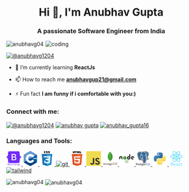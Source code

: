 <h1 align="center">Hi 👋, I'm Anubhav Gupta</h1>
<h3 align="center">A passionate Software Engineer from India</h3>
<img align="right" alt="coding" width="400" src="https://media2.giphy.com/media/lP8xu5t2DLGG045H8F/giphy.gif?cid=6c09b9527zudkgt1r409vaz4trukis6asz5tt12vxz1zigy8&ep=v1_stickers_search&rid=giphy.gif&ct=s">


<p align="left"> <img src="https://komarev.com/ghpvc/?username=anubhavg04&label=Profile%20views&color=0e75b6&style=flat" alt="anubhavg04" /> </p>

<p align="left"> <a href="https://twitter.com/@anubhavg1204" target="blank"><img src="https://img.shields.io/twitter/follow/@anubhavg1204?logo=twitter&style=for-the-badge" alt="@anubhavg1204" /></a> </p>

- 🌱 I’m currently learning **ReactJs**

- 📫 How to reach me **anubhavgup21@gmail.com**

- ⚡ Fun fact **I am funny if i comfortable with you:)**

<h3 align="left">Connect with me:</h3>
<p align="left">
<a href="https://twitter.com/@anubhavg1204" target="blank"><img align="center" src="https://raw.githubusercontent.com/rahuldkjain/github-profile-readme-generator/master/src/images/icons/Social/twitter.svg" alt="@anubhavg1204" height="30" width="40" /></a>
<a href="https://linkedin.com/in/anubhav gupta" target="blank"><img align="center" src="https://raw.githubusercontent.com/rahuldkjain/github-profile-readme-generator/master/src/images/icons/Social/linked-in-alt.svg" alt="anubhav gupta" height="30" width="40" /></a>
<a href="https://instagram.com/anubhav_gupta16" target="blank"><img align="center" src="https://raw.githubusercontent.com/rahuldkjain/github-profile-readme-generator/master/src/images/icons/Social/instagram.svg" alt="anubhav_gupta16" height="30" width="40" /></a>
</p>

<h3 align="left">Languages and Tools:</h3>
<p align="left"> <a href="https://getbootstrap.com" target="_blank" rel="noreferrer"> <img src="https://raw.githubusercontent.com/devicons/devicon/master/icons/bootstrap/bootstrap-plain-wordmark.svg" alt="bootstrap" width="40" height="40"/> </a> <a href="https://www.w3schools.com/cpp/" target="_blank" rel="noreferrer"> <img src="https://raw.githubusercontent.com/devicons/devicon/master/icons/cplusplus/cplusplus-original.svg" alt="cplusplus" width="40" height="40"/> </a> <a href="https://www.w3schools.com/css/" target="_blank" rel="noreferrer"> <img src="https://raw.githubusercontent.com/devicons/devicon/master/icons/css3/css3-original-wordmark.svg" alt="css3" width="40" height="40"/> </a> <a href="https://git-scm.com/" target="_blank" rel="noreferrer"> <img src="https://www.vectorlogo.zone/logos/git-scm/git-scm-icon.svg" alt="git" width="40" height="40"/> </a> <a href="https://www.w3.org/html/" target="_blank" rel="noreferrer"> <img src="https://raw.githubusercontent.com/devicons/devicon/master/icons/html5/html5-original-wordmark.svg" alt="html5" width="40" height="40"/> </a> <a href="https://developer.mozilla.org/en-US/docs/Web/JavaScript" target="_blank" rel="noreferrer"> <img src="https://raw.githubusercontent.com/devicons/devicon/master/icons/javascript/javascript-original.svg" alt="javascript" width="40" height="40"/> </a> <a href="https://www.mongodb.com/" target="_blank" rel="noreferrer"> <img src="https://raw.githubusercontent.com/devicons/devicon/master/icons/mongodb/mongodb-original-wordmark.svg" alt="mongodb" width="40" height="40"/> </a> <a href="https://nodejs.org" target="_blank" rel="noreferrer"> <img src="https://raw.githubusercontent.com/devicons/devicon/master/icons/nodejs/nodejs-original-wordmark.svg" alt="nodejs" width="40" height="40"/> </a> <a href="https://www.postgresql.org" target="_blank" rel="noreferrer"> <img src="https://raw.githubusercontent.com/devicons/devicon/master/icons/postgresql/postgresql-original-wordmark.svg" alt="postgresql" width="40" height="40"/> </a> <a href="https://www.python.org" target="_blank" rel="noreferrer"> <img src="https://raw.githubusercontent.com/devicons/devicon/master/icons/python/python-original.svg" alt="python" width="40" height="40"/> </a> <a href="https://reactjs.org/" target="_blank" rel="noreferrer"> <img src="https://raw.githubusercontent.com/devicons/devicon/master/icons/react/react-original-wordmark.svg" alt="react" width="40" height="40"/> </a> <a href="https://tailwindcss.com/" target="_blank" rel="noreferrer"> <img src="https://www.vectorlogo.zone/logos/tailwindcss/tailwindcss-icon.svg" alt="tailwind" width="40" height="40"/> </a> </p>

<p><img align="left" src="https://github-readme-stats.vercel.app/api/top-langs?username=anubhavg04&show_icons=true&locale=en&layout=compact" alt="anubhavg04" /></p>

<p>&nbsp;<img align="center" src="https://github-readme-stats.vercel.app/api?username=anubhavg04&show_icons=true&locale=en" alt="anubhavg04" /></p>


